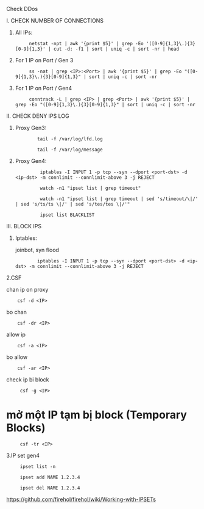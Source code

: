 Check DDos
         
  I. CHECK NUMBER OF CONNECTIONS
   
   
1. All IPs:
        
            netstat -npt | awk '{print $5}' | grep -Eo '([0-9]{1,3}\.){3}[0-9]{1,3}' | cut -d: -f1 | sort | uniq -c | sort -nr | head


2. For 1 IP on Port / Gen 3

        
            ss -nat | grep <IP>:<Port> | awk '{print $5}' | grep -Eo "([0-9]{1,3}\.){3}[0-9]{1,3}" | sort | uniq -c | sort -nr


3. For 1 IP on Port / Gen4

            conntrack -L | grep <IP> | grep <Port> | awk '{print $5}' | grep -Eo "([0-9]{1,3}\.){3}[0-9]{1,3}" | sort | uniq -c | sort -nr


  II. CHECK DENY IPS LOG


 1. Proxy Gen3:
       
                tail -f /var/log/lfd.log

                tail -f /var/log/message


2. Proxy Gen4:

                iptables -I INPUT 1 -p tcp --syn --dport <port-dst> -d <ip-dst> -m connlimit --connlimit-above 3 -j REJECT

                watch -n1 "ipset list | grep timeout"
                
                watch -n1 "ipset list | grep timeout | sed 's/timeout/\|/' | sed 's/ts/ts \|/' | sed 's/tes/tes \|/'"
                
                ipset list BLACKLIST


  III. BLOCK IPS

1. Iptables:
        
   joinbot, syn flood

               iptables -I INPUT 1 -p tcp --syn --dport <port-dst> -d <ip-dst> -m connlimit --connlimit-above 3 -j REJECT



2.CSF 

chan ip on proxy 

        csf -d <IP>

bo chan

        csf -dr <IP>

allow ip

        csf -a <IP>

bo allow 

        csf -ar <IP>

check ip bi block 

         csf -g <IP>
         
 # mở một IP tạm bị block (Temporary Blocks)
 
         csf -tr <IP>

3.IP set gen4

         ipset list -n
         
         ipset add NAME 1.2.3.4
         
         ipset del NAME 1.2.3.4


https://github.com/firehol/firehol/wiki/Working-with-IPSETs
